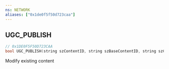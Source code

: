 ```yaml
---
ns: NETWORK
aliases: ["0x1de0f5f50d723caa"]
---
```

## UGC_PUBLISH

```c
// 0x1DE0F5F50D723CAA
bool UGC_PUBLISH(string szContentID, string szBaseContentID, string szContentType);
```

Modify existing content


